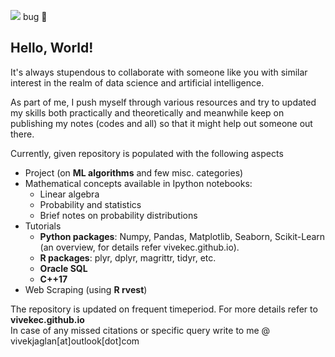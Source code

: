 [![](https://sourcerer.io/vivekec)](https://sourcerer.io/vivekec)
bug :strawberry:

## Hello, World!

It's always stupendous to collaborate with someone like you with similar interest in the realm of data science and artificial intelligence. 

As part of me, I push myself through various resources and try to updated my skills both practically and theoretically and meanwhile keep on publishing my notes (codes and all) so that it might help out someone out there. 

Currently, given repository is populated with the following aspects
* Project (on **ML algorithms** and few misc. categories)
* Mathematical concepts available in Ipython notebooks:
    * Linear algebra 
    * Probability and statistics
    * Brief notes on probability distributions
* Tutorials 
    * **Python packages**: Numpy, Pandas, Matplotlib, Seaborn, Scikit-Learn (an overview, for details refer vivekec.github.io).
    * **R packages**: plyr, dplyr, magrittr, tidyr, etc.
    * **Oracle SQL**
    * **C++17**
* Web Scraping (using **R rvest**)

The repository is updated on frequent timeperiod. For more details refer to **vivekec.github.io**  
In case of any missed citations or specific query write to me @ vivekjaglan[at]outlook[dot]com
